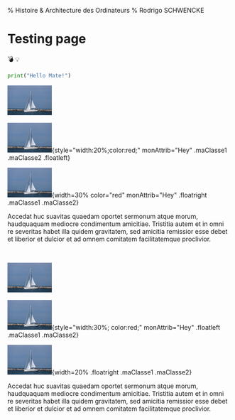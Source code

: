 % Histoire & Architecture des Ordinateurs
% Rodrigo SCHWENCKE

# Testing page

:bomb: :bulb:

```python
print("Hello Mate!")
```

![Bateau 1, NO clickable NO style/Attrib No Classe](img/bateau.jpg)

![Bateau 2, NO clickable AVEC style ET Classe](img/bateau.jpg){style="width:20%;color:red;" monAttrib="Hey" .maClasse1 .maClasse2 .floatleft}

![Bateau 3, NO clickable AVEC width](img/bateau.jpg){width=30% color="red" monAttrib="Hey" .floatright .maClasse1 .maClasse2}

Accedat huc suavitas quaedam oportet sermonum atque morum, haudquaquam mediocre condimentum amicitiae. Tristitia autem et in omni re severitas habet illa quidem gravitatem, sed amicitia remissior esse debet et liberior et dulcior et ad omnem comitatem facilitatemque proclivior.

<div style="clear:both;"></div>
<br/>

[![Bateau 4, clickable NO style/Attrib NO Classe](img/bateau.jpg)](https://mersetbateaux.com/financer-achat-bateau/)

[![Bateau 5, clickable AVEC style ET Classes](img/bateau.jpg)](https://mersetbateaux.com/financer-achat-bateau/){style="width:30%; color:red;" monAttrib="Hey" .floatleft .maClasse1 .maClasse2}

[![Bateau 6, clickable AVEC width](img/bateau.jpg)](https://mersetbateaux.com/financer-achat-bateau/){width=20% .floatright .maClasse1 .maClasse2}

Accedat huc suavitas quaedam oportet sermonum atque morum, haudquaquam mediocre condimentum amicitiae. Tristitia autem et in omni re severitas habet illa quidem gravitatem, sed amicitia remissior esse debet et liberior et dulcior et ad omnem comitatem facilitatemque proclivior.